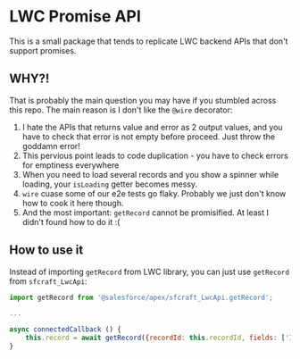 # LWC Promise API

This is a small package that tends to replicate LWC backend APIs that don't support promises.

## WHY?!

That is probably the main question you may have if you stumbled across this repo. The main reason is I don't like the `@wire` decorator:

1. I hate the APIs that returns value and error as 2 output values, and you have to check that error is not empty before proceed. Just throw the goddamn error!
1. This pervious point leads to code duplication - you have to check errors for emptiness everywhere
1. When you need to load several records and you show a spinner while loading, your `isLoading` getter becomes messy.
1. `wire` cuase some of our e2e tests go flaky. Probably we just don't know how to cook it here though.
1. And the most important: `getRecord` cannot be promisified. At least I didn't found how to do it :(

## How to use it

Instead of importing `getRecord` from LWC library, you can just use `getRecord` from `sfcraft_LwcApi`:

```javascript
import getRecord from '@salesforce/apex/sfcraft_LwcApi.getRecord';

...

async connectedCallback () {
    this.record = await getRecord({recordId: this.recordId, fields: ['Id', 'Name' ]});
}
```
